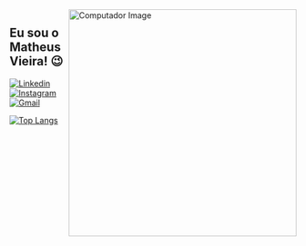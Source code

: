 <img src="https://cdni.iconscout.com/illustration/premium/thumb/react-native-programmer-7464458-6109661.png" min-width="400px" max-width="400px" width="400px" align="right" alt="Computador Image" title="Computador Image">

## Eu sou o Matheus Vieira! 😉


[![Linkedin](https://img.shields.io/badge/LinkedIn-0077B5?style=for-the-badge&logo=linkedin&logoColor=white)](https://www.linkedin.com/in/eumatheusvieira/)
[![Instagram](https://img.shields.io/badge/Instagram-E4405F?style=for-the-badge&logo=instagram&logoColor=white)](https://www.instagram.com/eumatheusvieira/)
[![Gmail](https://img.shields.io/badge/Gmail-D14836?style=for-the-badge&logo=gmail&logoColor=white)](mailto:contato.matheusrocha01@gmail.com)





[![Top Langs](https://github-readme-stats.vercel.app/api/top-langs/?username=eumatheusvieira)](https://github.com/anuraghazra/github-readme-stats)
